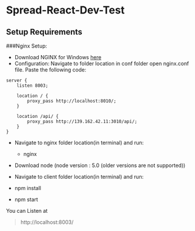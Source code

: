 # Spread-React-Dev-Test

## Setup Requirements

###Nginx Setup:

- Download NGINX for Windows [here](http://nginx.org/en/download.html)
- Configuration: Navigate to folder location in conf folder open nginx.conf file. Paste the following code:

```
server {
    listen 8003;

    location / {
        proxy_pass http://localhost:8010/;
    }

    location /api/ {
        proxy_pass http://139.162.42.11:3010/api/;
    } 
}
```
- Navigate to nginx folder location(in terminal) and run:
  * nginx


- Download node (node version : 5.0 (older versions are not supported))
- Navigate to client folder location(in terminal) and run:
- npm install
- npm start

You can Listen at

> http://localhost:8003/
